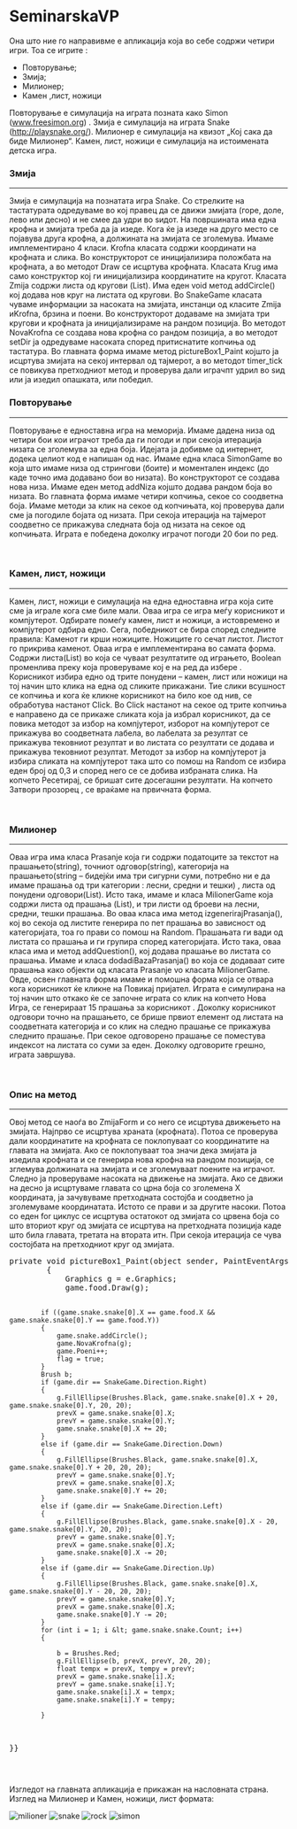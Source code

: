 SeminarskaVP
============

Она што ние го направивме е апликација која во себе содржи четири игри. Тоа се игрите : </br>
<ul>
<li>Повторување;</li>
<li>Змија;</li>
<li>Милионер;</li>
<li>Камен ,лист, ножици</li>
</ul>

  Повторување е симулација на играта позната како Simon (www.freesimon.org) .  Змија е симулација на играта Snake (http://playsnake.org/).  Милионер е симулација на квизот „Кој сака да биде Милионер“. Камен, лист, ножици е симулација на истоимената детска игра.
  
<h3>Змија</h3>
<hr>
<p>
Змија е симулација на познатата игра Snake. Со стрелките на тастатурата одредуваме во кој правец да се движи змијата (горе,
доле, лево или десно) и не смее да удри во ѕидот. На површината има една крофна и змијата треба да ја изеде. Кога ќе ја изеде на
друго место се појавува друга крофна, а должината на змијата се зголемува. Имаме имплементирано 4 класи. Krofna класата содржи
координати на крофната и слика. Во конструкторот се иницијализира положбата на крофната, а во методот Draw се исцртува крофната.
Класата Krug има само конструктор кој ги иницијализира координатите на кругот. Класата Zmija содржи листа од кругови
(List<Krug>). Има еден void метод addCircle() кој додава нов круг на листата од кругови. Во SnakeGame класата чуваме информации
за насоката на змијата, инстанци од класите Zmija иKrofna, брзина и поени. Во конструкторот додаваме на змијата три кругови и
крофната ја иницијализираме на рандом позиција. Во методот NovaKrofna се создава нова крофна со рандом позиција, а во методот
setDir ја одредуваме насоката според притиснатите копчиња од тастатура. Во главната форма имаме метод pictureBox1_Paint којшто
ја исцртува змијата на секој интервал од тајмерот, а во методот timer_tick се повикува претходниот метод и проверува дали
играчпт удрил во ѕид или ја изедил опашката, или победил.</p>
<h3>Повторување</h3>
<hr>

<p> Повторување е едноставна игра на меморија. Имаме дадена низа од четири бои кои играчот треба да ги погоди и при секоја итерација низата се зголемува за една боја. Идејата ја добивме од интернет, додека целиот код е напишан од нас. Имаме една класа SimonGame во која што имаме низа од стрингови (боите) и моментален индекс (до каде точно има додавано бои во низата). Во конструкторот се создава нова низа. Имаме еден метод addNiza којшто додава рандом боја во низата. Во главната форма имаме четири копчиња, секое со соодветна боја. Имаме методи за клик на секое од копчињата, кој проверува дали сме ја погодиле бојата од низата. При секоја итерација на тајмерот соодветно се прикажува следната боја од низата на секое од копчињата. Играта е победена доколку играчот погоди 20 бои по ред.</p>
</br>
<h3>Камен, лист, ножици</h3>
<hr>
<p>Камен, лист, ножици е симулација на една едноставна игра која сите сме ја играле кога сме биле мали. Оваа игра се игра меѓу корисникот и компјутерот. Одбирате помеѓу камен, лист и ножици, а  истовремено и компјутерот одбира едно. Сега, победникот се бира според следните правила: Каменот ги крши ножиците. Ножиците го сечат листот. Листот го прикрива каменот.
Оваа игра е имплементирана во самата форма. Содржи листа(List<String>) во која се чуваат резултатите од играњето, Boolean променлива преку која проверуваме кој е на ред да избере . Корисникот избира едно од трите понудени – камен, лист или ножици на тој начин што клика на една од сликите прикажани. Тие слики всушност се копчиња и кога ќе кликне корисникот на било кое од нив, се обработува настанот Click. Во Click настанот на секое од трите копчиња е направено да се прикаже сликата која ја избрал корисникот, да се повика методот за избор на компјутерот, изборот на компјутерот се прикажува во соодветната лабела, во лабелата за резултат се прикажува тековниот резултат и во листата со резултати се додава и прикажува тековниот резултат. Методот за избор на компјутерот ја избира сликата на компјутерот така што со помош на Random  се избира еден број од 0,3 и според него се се добива избраната слика. На копчето Ресетирај, се бришат сите  досегашни резултати. На копчето Затвори прозорец , се враќаме на првичната форма.</p>
</br>
<h3>Милионер</h3>
<hr>
<p>Оваа игра има класа Prasanje која ги содржи податоците за текстот на прашањето(string), точниот одговор(string), категорија на прашањето(string – бидејќи има три сигурни суми, потребно ни е да имаме прашања од три категории : лесни, средни и тешки) , листа од понудени одговори(List<String>). Исто така, имаме  и класа MilionerGame која содржи листа од прашања (List<Prasanja>), и три листи од броеви на лесни, средни, тешки прашања.  Во оваа класа има метод izgenerirajPrasanja(), кој во секоја од листите генерира по пет прашања во зависност од категоријата, тоа го прави со помош на Random. Прашањата ги вади од листата со прашања и ги групира според категоријата. Исто така, оваа класа има и метод addQuestion(), кој додава прашање во листата со прашања. Имаме и класа dodadiBazaPrasanja() во која се додаваат сите прашања како објекти од класата Prasanje vo класата MilionerGame. 
Овде, освен главната форма имаме и помошна форма која се отвара кога корисникот ќе кликне на Повикај пријател. 
Играта е симулирана на тој начин што откако ќе се започне играта со клик на копчето Нова Игра, се генерираат 15 прашања за корисникот . Доколку корисникот одговори точно на прашањето, се брише првиот елемент од листата на соодветната категорија и со клик на следно прашање се прикажува следнито прашање. При секое одговорено прашање се поместува индексот на листата со суми за еден.  Доколку одговорите грешно, играта завршува.</p> 
</br>
<h3>Опис на метод</h3>
<hr>
<p> Овој метод се наоѓа во ZmijaForm и со него се исцртува движењето на змијата. Најпрво се исцртува храната (крофната). Потоа се проверува дали координатите на крофната се поклопуваат со координатите на главата на змијата. Ако се поклопуваат тоа значи дека змијата ја изедила крофната и се генерира нова крофна на рандом позиција, се зглемува должината на змијата и се зголемуваат поените на играчот. Следно ја проверуваме насоката на движење на змијата. Ако се движи на десно ја исцртуваме главата со црна боја со зголемена X координата, ја зачувуваме претходната состојба и соодветно ја зголемуваме координатата. Истото се прави и за другите насоки. Потоа со еден for циклус се исцртува остатокот од змијата со црвена боја со што вториот круг од змијата се исцртува на претходната позиција каде што била главата, третата на втората итн. При секоја итерација се чува состојбата на претходниот круг од змијата.</p>
<p>
<pre>
private void pictureBox1_Paint(object sender, PaintEventArgs e)
        {
            Graphics g = e.Graphics;
            game.food.Draw(g);

            if ((game.snake.snake[0].X == game.food.X && game.snake.snake[0].Y == game.food.Y))
            {
                game.snake.addCircle();
                game.NovaKrofna(g);
                game.Poeni++;
                flag = true;
            }
            Brush b;
            if (game.dir == SnakeGame.Direction.Right)
            {
                g.FillEllipse(Brushes.Black, game.snake.snake[0].X + 20, game.snake.snake[0].Y, 20, 20);
                prevX = game.snake.snake[0].X;
                prevY = game.snake.snake[0].Y;
                game.snake.snake[0].X += 20;
            }
            else if (game.dir == SnakeGame.Direction.Down)
            {
                g.FillEllipse(Brushes.Black, game.snake.snake[0].X, game.snake.snake[0].Y + 20, 20, 20);
                prevY = game.snake.snake[0].Y;
                prevX = game.snake.snake[0].X;
                game.snake.snake[0].Y += 20;
            }
            else if (game.dir == SnakeGame.Direction.Left)
            {
                g.FillEllipse(Brushes.Black, game.snake.snake[0].X - 20, game.snake.snake[0].Y, 20, 20);
                prevY = game.snake.snake[0].Y;
                prevX = game.snake.snake[0].X;
                game.snake.snake[0].X -= 20;
            }
            else if (game.dir == SnakeGame.Direction.Up)
            {
                g.FillEllipse(Brushes.Black, game.snake.snake[0].X, game.snake.snake[0].Y - 20, 20, 20);
                prevY = game.snake.snake[0].Y;
                prevX = game.snake.snake[0].X;
                game.snake.snake[0].Y -= 20;
            }
            for (int i = 1; i &lt; game.snake.snake.Count; i++)
            {

                b = Brushes.Red;
                g.FillEllipse(b, prevX, prevY, 20, 20);
                float tempx = prevX, tempy = prevY;
                prevX = game.snake.snake[i].X;
                prevY = game.snake.snake[i].Y;
                game.snake.snake[i].X = tempx;
                game.snake.snake[i].Y = tempy;

            }
}}

</pre></p>
<p>Изгледот на главната апликација е прикажан на насловната страна.
Изглед на Милионер и Камен, ножици, лист формата:
</p>
<p style="text-align:center, display:block, margin: 0 auto;">
<img src="http://i.imgur.com/f4XkWwy.png?2" alt="milioner" ></img>
<img src="http://i.imgur.com/lJ0hbmN.png?1" alt="snake"></img>
<img src="http://i.imgur.com/7uGWjzT.png?1" alt="rock"></img>
<img src="http://i.imgur.com/NtCXhPa.png?1" alt="simon"></img>
</p>
